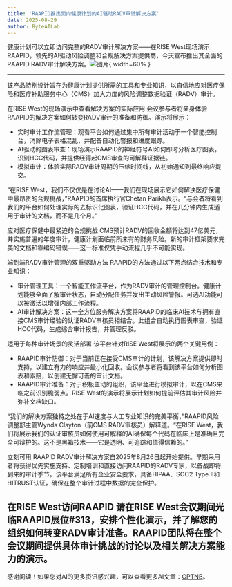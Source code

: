 ```yaml
---
title: 'RAAPID推出面向健康计划的AI驱动RADV审计解决方案'
date: 2025-08-29
author: ByteAILab
---
```


健康计划可以立即访问完整的RADV审计解决方案——在RISE West现场演示
RAAPID，领先的AI驱动风险调整和合规解决方案提供商，今天宣布推出其全面的RAAPID RADV审计解决方案。![图片](https://ai-techpark.com/wp-content/uploads/RAAPID-Launches.jpg){ width=60% }

---
该产品特别设计旨在为健康计划提供所需的工具和专业知识，以自信地应对医疗保险和医疗补助服务中心（CMS）加大力度的风险调整数据验证（RADV）审计。

在RISE West的现场演示中查看解决方案的实际应用
会议参与者将亲身体验RAAPID的解决方案如何转变RADV审计的准备和防御。演示将展示：

- 实时审计工作流管理：观看平台如何通过集中所有审计活动于一个智能控制台，消除电子表格混乱，并配备自动化警报和进度跟踪。
- AI驱动的图表审查：现场演示RAAPID的神经符号AI如何即时分析医疗图表，识别HCC代码，并提供经得起CMS审查的可解释证据链。
- 模拟审计：体验实际RADV审计周期的压缩时间线，从初始通知到最终响应提交。

“在RISE West，我们不仅仅是在讨论AI——我们在现场展示它如何解决医疗保健中最昂贵的合规挑战，”RAAPID的首席执行官Chetan Parikh表示。“与会者将看到我们的平台如何处理实际的去标识化图表，验证HCC代码，并在几分钟内生成适用于审计的文档，而不是几个月。”

应对医疗保健中最紧迫的合规挑战
CMS预计RADV的回收金额将达到47亿美元，并实施普遍的年度审计，健康计划面临前所未有的财务风险。新的审计框架要求完美的文档和零编码错误——这一标准仅凭手动流程几乎不可能实现。

端到端RADV审计管理的双重驱动方法
RAAPID的方法通过以下两点结合技术和专业知识：

- 审计管理工具：一个智能工作流平台，作为RADV审计的管理控制台。健康计划能够全面了解审计状态，自动分配任务并发出主动风险警报。可选AI功能可以被激活以增强内部工作流程。
- AI审计解决方案：这一全方位服务解决方案将RAAPID的临床AI技术与拥有直接CMS审计经验的认证RADV审核员相结合。此组合自动执行图表审查，验证HCC代码，生成综合审计报告，并管理反驳。

适用于每种审计场景的灵活部署
该平台针对RISE West将展示的两个关键用例：

- RAAPID审计防御：对于当前正在接受CMS审计的计划，该解决方案提供即时支持，以建立有力的响应并最小化回收。会议参与者将看到该平台如何分析图表和索赔，以创建无懈可击的审计文档。
- RAAPID审计准备：对于积极主动的组织，该平台进行模拟审计，以在CMS来临之前识别脆弱点。RISE West的演示将展示计划如何提前评估其审计风险并弥补文档缺口。

“我们的解决方案独特之处在于AI速度与人工专业知识的完美平衡，”RAAPID风险调整部主管Wynda Clayton（前CMS RADV审核员）解释道。“在RISE West，我们将展示我们的认证审核员如何使用可解释的AI确保每个代码在临床上是准确且完全可辩护的。这不是黑箱技术——它是透明、可追踪和值得信赖的。”

立刻可用
RAAPID RADV审计解决方案自2025年8月26日起开始提供。早期采用者将获得优先实施支持、定制培训和直接访问RAAPID的RADV专家，以备战即将到来的审计季节。该平台满足所有企业安全要求，具备HIPAA、SOC2 Type II和HITRUST认证，确保在整个审计过程中数据的完全保护。

在RISE West访问RAAPID
请在RISE West会议期间光临RAAPID展位#313，安排个性化演示，并了解您的组织如何转变RADV审计准备。RAAPID团队将在整个会议期间提供具体审计挑战的讨论以及相关解决方案能力的演示。
---
感谢阅读！如果您对AI的更多资讯感兴趣，可以查看更多AI文章：[GPTNB](https://gptnb.com)。